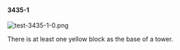 #### 3435-1
![test-3435-1-0.png](https://github.com/lil-lab/nlvr/raw/master/nlvr/test/images/4/test-3435-1-0.png "test-3435-1-0.png")

There is at least one yellow block as the base of a tower.
